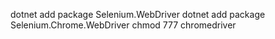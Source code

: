 dotnet add package Selenium.WebDriver
dotnet add package Selenium.Chrome.WebDriver
chmod 777 chromedriver